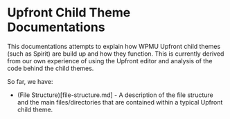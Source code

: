 # Upfront Child Theme Documentations

This documentations attempts to explain how WPMU Upfront child themes (such as Spirit) are build up and how they function. This is currently derived from our own experience of using the Upfront editor and analysis of the code behind the child themes.

So far, we have:

* (File Structure)[file-structure.md] - A description of the file structure and the main files/directories that are contained within a typical Upfront child theme.
